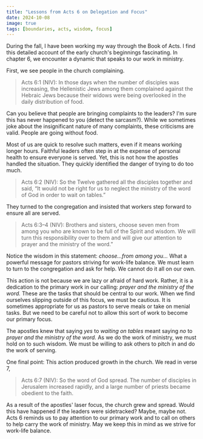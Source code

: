 ```yaml
---
title: "Lessons from Acts 6 on Delegation and Focus"
date: 2024-10-08
image: true
tags: [boundaries, acts, wisdom, focus]
---
```


During the fall, I have been working my way through the Book of Acts. I find this detailed account of the early church's beginnings fascinating. In chapter 6, we encounter a dynamic that speaks to our work in ministry.

First, we see people in the church complaining.

> Acts 6:1 (NIV): In those days when the number of disciples was increasing, the Hellenistic Jews among them complained against the Hebraic Jews because their widows were being overlooked in the daily distribution of food.

Can you believe that people are bringing complaints to the leaders? I'm sure this has never happened to you (detect the sarcasm?). While we sometimes joke about the insignificant nature of many complaints, these criticisms are valid. People are going without food.

Most of us are quick to resolve such matters, even if it means working longer hours. Faithful leaders often step in at the expense of personal health to ensure everyone is served. Yet, this is not how the apostles handled the situation. They quickly identified the danger of trying to do too much.

> Acts 6:2 (NIV): So the Twelve gathered all the disciples together and said, “It would not be right for us to neglect the ministry of the word of God in order to wait on tables.”

They turned to the congregation and insisted that workers step forward to ensure all are served.

> Acts 6:3–4 (NIV): Brothers and sisters, choose seven men from among you who are known to be full of the Spirit and wisdom. We will turn this responsibility over to them and will give our attention to prayer and the ministry of the word.”

Notice the wisdom in this statement: *choose...from among you...* What a powerful message for pastors striving for work-life balance. We must learn to turn to the congregation and ask for help. We cannot do it all on our own.

This action is not because we are lazy or afraid of hard work. Rather, it is a dedication to the primary work in our calling: *prayer and the ministry of the word.* These are the tasks that should be central to our work. When we find ourselves slipping outside of this focus, we must be cautious. It is sometimes appropriate for us as pastors to serve meals or take on menial tasks. But we need to be careful not to allow this sort of work to become our primary focus.

The apostles knew that saying *yes* to *waiting on tables* meant saying *no* to *prayer and the ministry of the word.* As we do the work of ministry, we must hold on to such wisdom. We must be willing to ask others to pitch in and do the work of serving.

One final point: This action produced growth in the church. We read in verse 7,

> Acts 6:7 (NIV): So the word of God spread. The number of disciples in Jerusalem increased rapidly, and a large number of priests became obedient to the faith.

As a result of the apostles' laser focus, the church grew and spread. Would this have happened if the leaders were sidetracked? Maybe, maybe not. Acts 6 reminds us to pay attention to our primary work and to call on others to help carry the work of ministry. May we keep this in mind as we strive for work-life balance.

